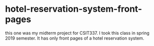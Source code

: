 # hotel-reservation-system-front-pages
this one was my midterm project for CSIT337. I took this class in spring 2019 semester. It has only front pages of a hotel reservation system.
